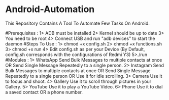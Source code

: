 # Android-Automation
This Repository Contains A Tool To Automate Few Tasks On Android.

#Prerequisites :
	1> ADB must be installed
	2> Kernel should be up to date
	3> You need to be root
	4> Connect USB and run "adb devices" to start the daemon
#Steps To Use :
	1> chmod +x config.sh
	2> chmod +x functions.sh
	3> chmod +x run
	4> Edit config.sh as per your Device 
	(By Default, config.sh corresponds with the configurations of Redmi Y3)
	5>./run 
#Modules :
  1> WhatsApp
     Send Bulk Messages to multiple contacts at once OR Send Single Message Repeatedly to a single person.
  2> Instagram
     Send Bulk Messages to multiple contacts at once OR Send Single Message Repeatedly to a single person OR Use it for idle scrolling.
  3> Camera
     Use it to focus and shoot.
  4> Gallery
     Use it to scroll through pictures in your Gallery.
  5> YouTube
     Use it to play a YouTube Video.
  6> Phone
     Use it to dial a saved contact OR a phone number.
